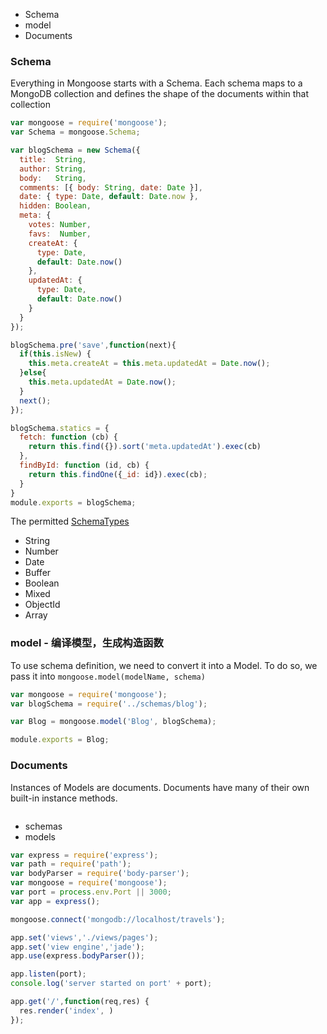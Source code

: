 
- Schema
- model
- Documents

### Schema

Everything in Mongoose starts with a Schema. Each schema maps to a MongoDB collection and defines the shape of the documents within that collection

```javascript
var mongoose = require('mongoose');
var Schema = mongoose.Schema;

var blogSchema = new Schema({
  title:  String,
  author: String,
  body:   String,
  comments: [{ body: String, date: Date }],
  date: { type: Date, default: Date.now },
  hidden: Boolean,
  meta: {
    votes: Number,
    favs:  Number,
    createAt: {
      type: Date,
      default: Date.now()
    },
    updatedAt: {
      type: Date,
      default: Date.now()
    }
  }
});

blogSchema.pre('save',function(next){
  if(this.isNew) {
    this.meta.createAt = this.meta.updatedAt = Date.now();
  }else{
    this.meta.updatedAt = Date.now();
  }
  next();
});

blogSchema.statics = {
  fetch: function (cb) {
    return this.find({}).sort('meta.updatedAt').exec(cb)
  },
  findById: function (id, cb) {
    return this.findOne({_id: id}).exec(cb);
  }
}
module.exports = blogSchema;
```

The permitted [SchemaTypes](http://mongoosejs.com/docs/schematypes.html)

- String
- Number
- Date
- Buffer
- Boolean
- Mixed
- ObjectId
- Array

### model - 编译模型，生成构造函数

To use schema definition, we need to convert it into a Model. To do so, we pass it into `mongoose.model(modelName, schema)`

```javascript
var mongoose = require('mongoose');
var blogSchema = require('../schemas/blog');

var Blog = mongoose.model('Blog', blogSchema);

module.exports = Blog;
```

### Documents

Instances of Models are documents. Documents have many of their own built-in instance methods. 

```javascript

```

- schemas
- models


```javascript
var express = require('express');
var path = require('path');
var bodyParser = require('body-parser');
var mongoose = require('mongoose');
var port = process.env.Port || 3000;
var app = express();

mongoose.connect('mongodb://localhost/travels');

app.set('views','./views/pages');
app.set('view engine','jade');
app.use(express.bodyParser());

app.listen(port);
console.log('server started on port' + port);

app.get('/',function(req,res) {
  res.render('index', )
});
```
